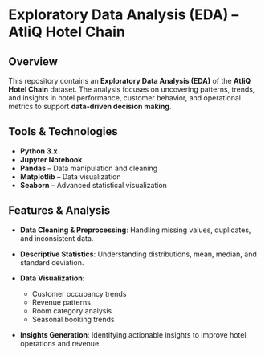 # Exploratory Data Analysis (EDA) – AtliQ Hotel Chain

## Overview

This repository contains an **Exploratory Data Analysis (EDA)** of the **AtliQ Hotel Chain** dataset. The analysis focuses on uncovering patterns, trends, and insights in hotel performance, customer behavior, and operational metrics to support **data-driven decision making**.

## Tools & Technologies

* **Python 3.x**
* **Jupyter Notebook**
* **Pandas** – Data manipulation and cleaning
* **Matplotlib** – Data visualization
* **Seaborn** – Advanced statistical visualization

## Features & Analysis

* **Data Cleaning & Preprocessing**: Handling missing values, duplicates, and inconsistent data.
* **Descriptive Statistics**: Understanding distributions, mean, median, and standard deviation.
* **Data Visualization**:

  * Customer occupancy trends
  * Revenue patterns
  * Room category analysis
  * Seasonal booking trends
* **Insights Generation**: Identifying actionable insights to improve hotel operations and revenue.
